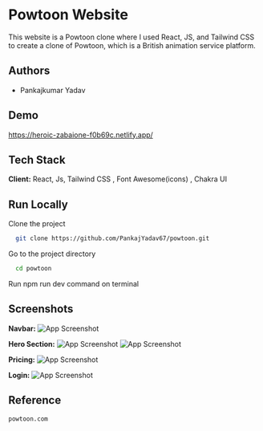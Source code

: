 # Powtoon Website

This website is a Powtoon clone where I used React, JS, and Tailwind CSS to create a clone of Powtoon, which is a British animation service platform.

## Authors

- Pankajkumar Yadav

## Demo

https://heroic-zabaione-f0b69c.netlify.app/



## Tech Stack

**Client:** React, Js, Tailwind CSS , Font Awesome(icons) , Chakra UI


## Run Locally

Clone the project

```bash
  git clone https://github.com/PankajYadav67/powtoon.git
```

Go to the project directory

```bash
  cd powtoon
```
Run npm run dev command on terminal


## Screenshots

**Navbar:**
![App Screenshot](/public/ss/login.png)











**Hero Section:**
![App Screenshot](/public/ss/hero1.png)
![App Screenshot](/public/ss/hero3.png)







**Pricing:**
![App Screenshot](/public/ss/pricing.png)




**Login:**
![App Screenshot](/public/ss/login.png)


## Reference    
    powtoon.com
